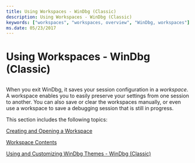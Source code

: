 ```yaml
---
title: Using Workspaces - WinDbg (Classic)
description: Using Workspaces - WinDbg (Classic)
keywords: ["workspaces", "workspaces, overview", "WinDbg, workspaces"]
ms.date: 05/23/2017
---
```


# Using Workspaces - WinDbg (Classic)


## <span id="ddk_using_workspaces_dbg"></span><span id="DDK_USING_WORKSPACES_DBG"></span>


When you exit WinDbg, it saves your session configuration in a *workspace*. A workspace enables you to easily preserve your settings from one session to another. You can also save or clear the workspaces manually, or even use a workspace to save a debugging session that is still in progress.

This section includes the following topics:

[Creating and Opening a Workspace](creating-and-opening-a-workspace.md)

[Workspace Contents](workspace-contents.md)

[Using and Customizing WinDbg Themes - WinDbg (Classic)](using-and-customizing-windbg-themes.md)

 

 